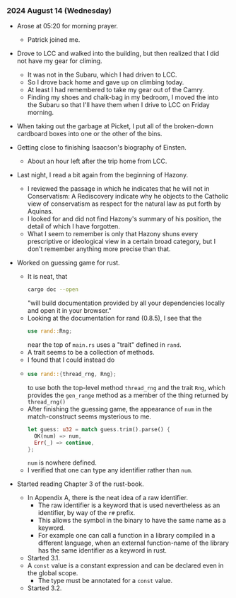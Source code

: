 ### 2024 August 14 (Wednesday)

- Arose at 05:20 for morning prayer.

  - Patrick joined me.

- Drove to LCC and walked into the building,
  but then realized that I did not have my
  gear for climing.

  - It was not in the Subaru, which I had
    driven to LCC.
  - So I drove back home and gave up on
    climbing today.
  - At least I had remembered to take my
    gear out of the Camry.
  - Finding my shoes and chalk-bag in my
    bedroom, I moved the into the Subaru so
    that I'll have them when I drive to LCC
    on Friday morning.

- When taking out the garbage at Picket, I
  put all of the broken-down cardboard boxes
  into one or the other of the bins.

- Getting close to finishing Isaacson's
  biography of Einsten.

  - About an hour left after the trip home
    from LCC.

- Last night, I read a bit again from the
  beginning of Hazony.

  - I reviewed the passage in which he
    indicates that he will not in
    Conservatism: A Rediscovery indicate why
    he objects to the Catholic view of
    conservatism as respect for the natural
    law as put forth by Aquinas.
  - I looked for and did not find Hazony's
    summary of his position, the detail of
    which I have forgotten.
  - What I seem to remember is only that
    Hazony shuns every prescriptive or
    ideological view in a certain broad
    category, but I don't remember anything
    more precise than that.

- Worked on guessing game for rust.

  - It is neat, that
    ```sh
    cargo doc --open
    ```
    "will build documentation provided by
    all your dependencies locally and open
    it in your browser."
  - Looking at the documentation for rand
    (0.8.5), I see that the
    ```rust
    use rand::Rng;
    ```
    near the top of `main.rs` uses a "trait"
    defined in `rand`.
  - A trait seems to be a collection of
    methods.
  - I found that I could instead do
  - ```rust
    use rand::{thread_rng, Rng};
    ```
    to use both the top-level method
    `thread_rng` and the trait `Rng`, which
    provides the `gen_range` method as a
    member of the thing returned by
    `thread_rng()`
  - After finishing the guessing game, the
    appearance of `num` in the
    match-construct seems mysterious to me.
    ```rust
    let guess: u32 = match guess.trim().parse() {
      OK(num) => num,
      Err(_) => continue,
    };
    ```
    `num` is nowhere defined.
  - I verified that one can type any
    identifier rather than `num`.

- Started reading Chapter 3 of the
  rust-book.
  - In Appendix A, there is the neat idea of
    a raw identifier.
    - The raw identifier is a keyword that
      is used nevertheless as an identifier,
      by way of the `r#` prefix.
    - This allows the symbol in the binary
      to have the same name as a keyword.
    - For example one can call a function in
      a library compiled in a different
      language, when an external
      function-name of the library has the
      same identifier as a keyword in rust.
  - Started 3.1.
  - A `const` value is a constant
    expression and can be declared even in
    the global scope.
    - The type must be annotated for a
      `const` value.
  - Started 3.2.
